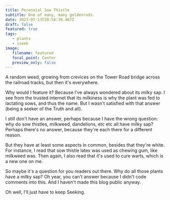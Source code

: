 ```yaml
---
title: Perennial Sow Thistle
subtitle: One of many, many goldenrods.
date: 2023-07-13T20:54:39.467Z
draft: false
featured: true
tags:
   - plants
   - iseek
image:
   filename: featured
   focal_point: Center
   preview_only: false
---
```


A random weed, growing from crevices on the Tower Road bridge across the railroad tracks, but then it's everywhere.

Why would I feature it? Because I've always wondered about its milky sap. I see from the trusted internet that its milkiness is why the plant was fed to lactating sows, and thus the name. But I wasn't satisfied with that answer (being a seeker of the Truth and all).

I still don't have an answer, perhaps because I have the wrong question: why do sow thistles, milkweed, dandelions, etc etc all have milky sap?  Perhaps there's no answer, because they're each there for a different reason.

But they have at least some aspects in common, besides that they're white. For instance, I read that sow thistle latex was used as chewing gum, like milkweed was. Then again, I also read that it's used to cure warts, which is a new one on me.

So maybe it's a question for you readers out there. Why do all those plants have a milky sap? Oh year, you can't answer because I didn't code comments into this. And I haven't made this blog public anyway.

Oh well, I'll just have to keep Seeking.

